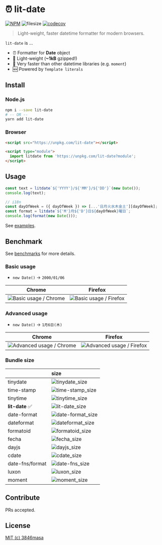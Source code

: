 # ⏰ lit-date

[![NPM](https://img.shields.io/npm/v/lit-date?style=flat-square)](https://www.npmjs.com/package/lit-date)
![filesize](https://img.shields.io/bundlephobia/minzip/lit-date?label=gzip&color=brightgreen&style=flat-square)
[![codecov](https://img.shields.io/codecov/c/github/3846masa/lit-date?style=flat-square)](https://codecov.io/gh/3846masa/lit-date)

> Light-weight, faster datetime formatter for modern browsers.

`lit-date` is ...

- ⏰ Formatter for **Date** object
- 👼 Light-weight (**~1kB** gzipped!)
- 🦄 Very faster than other datetime libraries (e.g. `moment`)
- 🆕 Powered by `Template literals`

## Install

### Node.js

```bash
npm i --save lit-date
# -- OR --
yarn add lit-date
```

### Browser

```html
<script src="https://unpkg.com/lit-date"></script>
```

```html
<script type="module">
  import litdate from 'https://unpkg.com/lit-date?module';
</script>
```

## Usage

```js
const text = litdate`${'YYYY'}/${'MM'}/${'DD'}`(new Date());
console.log(text);
```

```js
// i18n
const dayOfWeek = ({ dayOfWeek }) => [...'日月火水木金土'][dayOfWeek];
const format = litdate`${'M'}月${'D'}日${dayOfWeek}曜日`;
console.log(format(new Date()));
```

See [examples](https://github.com/3846masa/lit-date/tree/master/examples).

## Benchmark

See [benchmarks](https://github.com/3846masa/lit-date/tree/master/benchmarks) for more details.

### Basic usage

- `new Date()` -> `2000/01/06`

|         Chrome          |         Firefox          |
| :---------------------: | :----------------------: |
| ![Basic usage / Chrome] | ![Basic usage / Firefox] |

[basic usage / chrome]: https://plot.ly/~3846masa/10.png?width=700&height=700
[basic usage / firefox]: https://plot.ly/~3846masa/4.png?width=700&height=700

### Advanced usage

- `new Date()` -> `1月6日(木)`

|           Chrome           |           Firefox           |
| :------------------------: | :-------------------------: |
| ![Advanced usage / Chrome] | ![Advanced usage / Firefox] |

[advanced usage / chrome]: https://plot.ly/~3846masa/6.png?width=700&height=700
[advanced usage / firefox]: https://plot.ly/~3846masa/7.png?width=700&height=700

### Bundle size

|                 | size                |
| :-------------- | :------------------ |
| tinydate        | ![tinydate_size]    |
| time-stamp      | ![time-stamp_size]  |
| tinytime        | ![tinytime_size]    |
| **lit-date** ✅ | ![lit-date_size]    |
| date-format     | ![date-format_size] |
| dateformat      | ![dateformat_size]  |
| formatoid       | ![formatoid_size]   |
| fecha           | ![fecha_size]       |
| dayjs           | ![dayjs_size]       |
| cdate           | ![cdate_size]       |
| date-fns/format | ![date-fns_size]    |
| luxon           | ![luxon_size]       |
| moment          | ![moment_size]      |

[time-stamp_size]: https://deno.bundlejs.com/?q=time-stamp&badge=detailed&badge-style=flat-square
[lit-date_size]: https://deno.bundlejs.com/?q=lit-date&badge=detailed&badge-style=flat-square
[dateformat_size]: https://deno.bundlejs.com/?q=dateformat&badge=detailed&badge-style=flat-square
[fecha_size]: https://deno.bundlejs.com/?q=fecha&badge=detailed&badge-style=flat-square
[dayjs_size]: https://deno.bundlejs.com/?q=dayjs&badge=detailed&badge-style=flat-square
[date-fns_size]: https://deno.bundlejs.com/?q=date-fns&treeshake=%5B%7Bformat%7D%5D&badge=detailed&badge-style=flat-square
[moment_size]: https://deno.bundlejs.com/?q=moment&badge=detailed&badge-style=flat-square
[luxon_size]: https://deno.bundlejs.com/?q=luxon&badge=detailed&badge-style=flat-square
[tinytime_size]: https://deno.bundlejs.com/?q=tinytime&badge=detailed&badge-style=flat-square
[tinydate_size]: https://deno.bundlejs.com/?q=tinydate&badge=detailed&badge-style=flat-square
[date-format_size]: https://deno.bundlejs.com/?q=date-format&badge=detailed&badge-style=flat-square
[formatoid_size]: https://deno.bundlejs.com/?q=formatoid&badge=detailed&badge-style=flat-square
[cdate_size]: https://deno.bundlejs.com/?q=cdate&badge=detailed&badge-style=flat-square

## Contribute

PRs accepted.

## License

[MIT (c) 3846masa](https://github.com/3846masa/lit-date/blob/master/LICENSE)
